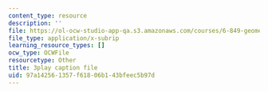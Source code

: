 ```yaml
---
content_type: resource
description: ''
file: https://ol-ocw-studio-app-qa.s3.amazonaws.com/courses/6-849-geometric-folding-algorithms-linkages-origami-polyhedra-fall-2012/97a142561357f61806b143bfeec5b97d_wctRwpa6j4.srt
file_type: application/x-subrip
learning_resource_types: []
ocw_type: OCWFile
resourcetype: Other
title: 3play caption file
uid: 97a14256-1357-f618-06b1-43bfeec5b97d
---
```


